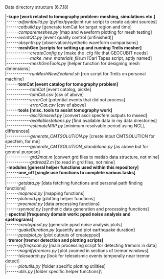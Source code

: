Data directory structure (6.7.18)

|-**kupe [work related to tomography problem: meshing, simulations etc.]**\
|------_adjointbuild.py_ [pyflex/pyadjoint run script to create adjoint sources]\
|------_catbuild.py_ [generate tomCat for target region and time]\
|------_comparemeshes.py_ [map and waveform plotting for mesh testing]\
|------_eventQC.py_ [event quality control (unfinished)]\
|------_obsynth.py_ [observation/synthetic waveform comparisons]\
|------**meshGen [scripts for setting up and running Trelis mesher]**\
|------------_createConfig.py_ [make the .cfg file that GEOCUBIT needs]\
|------------_make_new_materials_file.m_ [Carl Tapes script, aptly named]\
|------------_meshGenTools.py_ [helper function for designing mesh dimensions]\
|------------_runMeshNewZealand.sh_ [run script for Trelis on personal machine]\
|------**tomCat [event catalog for tomography problem]**\
|------------_tomCat_ [event catalog, pickle]\
|------------_tomCat.csv_ [csv of above]\
|------------_errorCat_ [potential events that did not process]\
|------------_errorCat.csv_ [csv of above]\
|------**tools [misc. tools to assist tomography work]**\
|------------_ascii2mseed.py_ [convert ascii specfem outputs to mseed]\
|------------_availablestations.py_ [find available data in my data directories]\
|------------_estimateMRP.py_ [minimum resolvable period using NGLL differences]\
|------------_generate_CMTSOLUTION.py_ [create input CMTSOLUTION for specfem, for me]\
|------------_generate_CMTSOLUTION_standalone.py_ [as above but for general purpose]\
|------------_grd2mat.m_ [convert grd files to matlab data structure, not mine]\
|------------_grdread2.m_ [to read in grd files, not mine]\
|-**modules [general helper functions used within this repository]**\
|------**one_off [single use functions to complete various tasks]**\
|------------...\
|------_getdata.py_ [data fetching functions and personal path finding functions]\
|------_mapmod.py_ [mapping functions]\
|------_plotmod.py_ [plotting helper functions]\
|------_procmod.py_ [data processing functions]\
|------_synmod.py_ [synthetic data generation and processing functions]\
|-**spectral [frequency domain work: ppsd noise analysis and spetrograms]**\
|------_createppsd.py_ [generate ppsd noise analysis plots]\
|------_quakeDuration.py_ [quantify and plot earthquake duration]\
|------_ppsdplot.py_ [plot outputs of createppsd]\
|-**tremor [tremor detection and plotting scripts]**\
|------_pyfreqscan.py_ [main processing script for detecting tremors in data]\
|------_magnifytremors.py_ [plot zoomed in sections of tremor windows]\
|------_telesearch.py_ [look for teleseismic events temporally near tremor detect]\
|------_plotutils.py_ [folder specific plotting utilities]\
|------_utils.py_ [folder specific helper functions]\
